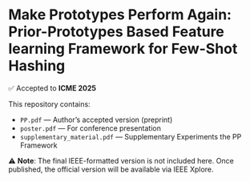 # Make Prototypes Perform Again: Prior-Prototypes Based Feature learning Framework for Few-Shot Hashing

✅ Accepted to **ICME 2025**

This repository contains:
- `PP.pdf` — Author’s accepted version (preprint)
- `poster.pdf` — For conference presentation
- `supplementary_material.pdf` — Supplementary Experiments the PP Framework

⚠️ **Note**: The final IEEE-formatted version is not included here. Once published, the official version will be available via IEEE Xplore.
